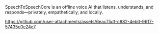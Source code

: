 SpeechToSpeechCore is an offline voice AI that listens, understands, and responds—privately, empathetically, and locally. 



https://github.com/user-attachments/assets/6eac75df-c882-4eb0-9617-57435e0e24e7

